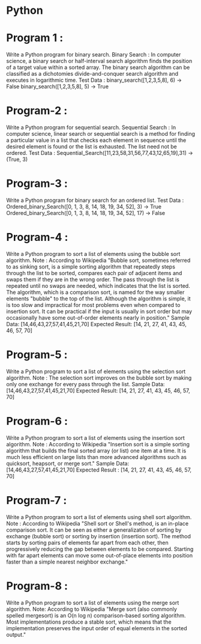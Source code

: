 # Python 

# Program 1 :
Write a Python program for binary search.
Binary Search : In computer science, a binary search or half-interval search algorithm finds the position of a target value within a sorted array. The binary search algorithm can be classified as a dichotomies divide-and-conquer search algorithm and executes in logarithmic time.
Test Data :
binary_search([1,2,3,5,8], 6) -> False
binary_search([1,2,3,5,8], 5) -> True

# Program-2 : 
Write a Python program for sequential search. 
Sequential Search : In computer science, linear search or sequential search is a method for finding a particular value in a list that checks each element in sequence until the desired element is found or the list is exhausted. The list need not be ordered.
Test Data :
Sequential_Search([11,23,58,31,56,77,43,12,65,19],31) -> (True, 3)

# Program-3 :
Write a Python program for binary search for an ordered list.
Test Data :
Ordered_binary_Search([0, 1, 3, 8, 14, 18, 19, 34, 52], 3) -> True
Ordered_binary_Search([0, 1, 3, 8, 14, 18, 19, 34, 52], 17) -> False

# Program-4 :
Write a Python program to sort a list of elements using the bubble sort algorithm. 
Note : According to Wikipedia "Bubble sort, sometimes referred to as sinking sort, is a simple sorting algorithm that repeatedly steps through the list to be sorted, compares each pair of adjacent items and swaps them if they are in the wrong order. The pass through the list is repeated until no swaps are needed, which indicates that the list is sorted. The algorithm, which is a comparison sort, is named for the way smaller elements "bubble" to the top of the list. Although the algorithm is simple, it is too slow and impractical for most problems even when compared to insertion sort. It can be practical if the input is usually in sort order but may occasionally have some out-of-order elements nearly in position."
Sample Data: [14,46,43,27,57,41,45,21,70]
Expected Result: [14, 21, 27, 41, 43, 45, 46, 57, 70]
# Program-5 :
Write a Python program to sort a list of elements using the selection sort algorithm. 
Note : The selection sort improves on the bubble sort by making only one exchange for every pass through the list. 
Sample Data: [14,46,43,27,57,41,45,21,70]
Expected Result: [14, 21, 27, 41, 43, 45, 46, 57, 70]

# Program-6 : 
Write a Python program to sort a list of elements using the insertion sort algorithm. 
Note : According to Wikipedia "Insertion sort is a simple sorting algorithm that builds the final sorted array (or list) one item at a time. It is much less efficient on large lists than more advanced algorithms such as quicksort, heapsort, or merge sort."
Sample Data: [14,46,43,27,57,41,45,21,70]
Expected Result : [14, 21, 27, 41, 43, 45, 46, 57, 70]

# Program-7 :
 Write a Python program to sort a list of elements using shell sort algorithm. 
Note : According to Wikipedia "Shell sort or Shell's method, is an in-place comparison sort. It can be seen as either a generalization of sorting by exchange (bubble sort) or sorting by insertion (insertion sort). The method starts by sorting pairs of elements far apart from each other, then progressively reducing the gap between elements to be compared. Starting with far apart elements can move some out-of-place elements into position faster than a simple nearest neighbor exchange."

# Program-8 :
 Write a Python program to sort a list of elements using the merge sort algorithm. 
Note: According to Wikipedia "Merge sort (also commonly spelled mergesort) is an O(n log n) comparison-based sorting algorithm. Most implementations produce a stable sort, which means that the implementation preserves the input order of equal elements in the sorted output."